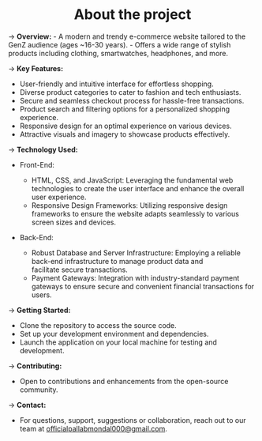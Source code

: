 <center><h1>About the project</h1></center>
-> <b>Overview:</b>
  - A modern and trendy e-commerce website tailored to the GenZ audience (ages ~16-30 years).
  - Offers a wide range of stylish products including clothing, smartwatches, headphones, and more.

-> <b>Key Features:</b>
  - User-friendly and intuitive interface for effortless shopping.
  - Diverse product categories to cater to fashion and tech enthusiasts.
  - Secure and seamless checkout process for hassle-free transactions.
  - Product search and filtering options for a personalized shopping experience.
  - Responsive design for an optimal experience on various devices.
  - Attractive visuals and imagery to showcase products effectively.

-> <b>Technology Used:</b>

- Front-End:
  - HTML, CSS, and JavaScript: Leveraging the fundamental web technologies to create the user interface and enhance the 
    overall user experience.
  - Responsive Design Frameworks: Utilizing responsive design frameworks to ensure the website adapts seamlessly to various 
    screen sizes and devices.

- Back-End:
  - Robust Database and Server Infrastructure: Employing a reliable back-end infrastructure to manage product data and     
    facilitate secure transactions.
  - Payment Gateways: Integration with industry-standard payment gateways to ensure secure and convenient financial 
    transactions for users.


-> <b>Getting Started:</b>
  - Clone the repository to access the source code.
  - Set up your development environment and dependencies.
  - Launch the application on your local machine for testing and development.

-> <b>Contributing:</b>
  - Open to contributions and enhancements from the open-source community.
    
-> <b>Contact:</b>
  - For questions, support, suggestions or collaboration, reach out to our team at officialpallabmondal000@gmail.com.

